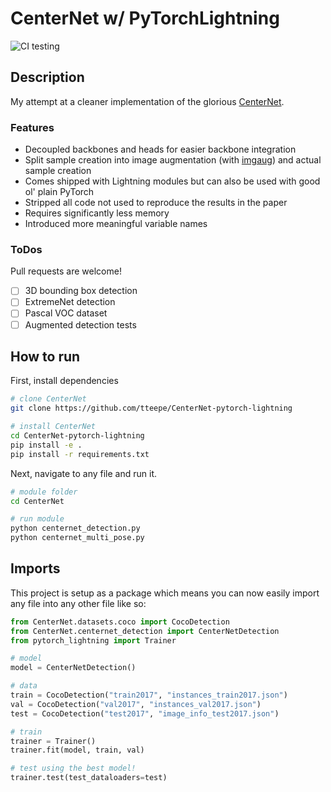 # CenterNet w/ PyTorchLightning 

![CI testing](https://github.com/tteepe/CenterNet-pytorch-lightning/workflows/CI%20testing/badge.svg?branch=main&event=push)

 
## Description
My attempt at a cleaner implementation of the glorious [CenterNet](https://github.com/xingyizhou/CenterNet).

### Features
- Decoupled backbones and heads for easier backbone integration
- Split sample creation into image augmentation (with [imgaug](https://github.com/aleju/imgaug)) and actual sample creation
- Comes shipped with Lightning modules but can also be used with good ol' plain PyTorch
- Stripped all code not used to reproduce the results in the paper
- Requires significantly less memory
- Introduced more meaningful variable names

### ToDos
Pull requests are welcome!

- [ ] 3D bounding box detection
- [ ] ExtremeNet detection
- [ ] Pascal VOC dataset
- [ ] Augmented detection tests

## How to run   
First, install dependencies   
```bash
# clone CenterNet
git clone https://github.com/tteepe/CenterNet-pytorch-lightning

# install CenterNet
cd CenterNet-pytorch-lightning
pip install -e .   
pip install -r requirements.txt
 ```   
 Next, navigate to any file and run it.   
 ```bash
# module folder
cd CenterNet

# run module
python centernet_detection.py    
python centernet_multi_pose.py    
```

## Imports
This project is setup as a package which means you can now easily import any file into any other file like so:

```python
from CenterNet.datasets.coco import CocoDetection
from CenterNet.centernet_detection import CenterNetDetection
from pytorch_lightning import Trainer

# model
model = CenterNetDetection()

# data
train = CocoDetection("train2017", "instances_train2017.json")
val = CocoDetection("val2017", "instances_val2017.json")
test = CocoDetection("test2017", "image_info_test2017.json")

# train
trainer = Trainer()
trainer.fit(model, train, val)

# test using the best model!
trainer.test(test_dataloaders=test)
```
